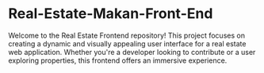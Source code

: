 # Real-Estate-Makan-Front-End
Welcome to the Real Estate Frontend repository! This project focuses on creating a dynamic and visually appealing user interface for a real estate web application. Whether you're a developer looking to contribute or a user exploring properties, this frontend offers an immersive experience.
